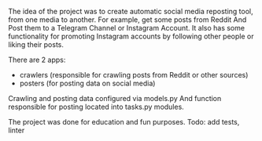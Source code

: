 The idea of the project was to create automatic social media reposting tool, from one media to another. 
For example, get some posts from Reddit And Post them to a Telegram Channel or Instagram Account. 
It also has some functionality for promoting Instagram accounts by following other people or liking their posts.

There are 2 apps:
- crawlers (responsible for crawling posts from Reddit or other sources)
- posters (for posting data on social media)

Crawling and posting data configured via models.py 
And function responsible for posting located into tasks.py modules. 

The project was done for education and fun purposes. 
Todo: add tests, linter
